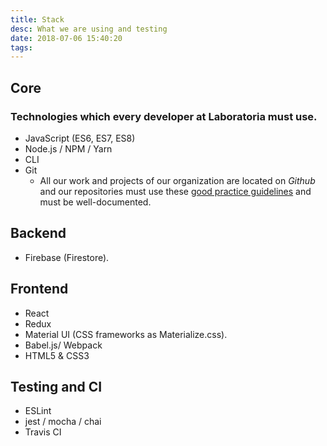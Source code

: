 ```yaml
---
title: Stack
desc: What we are using and testing
date: 2018-07-06 15:40:20
tags:
---
```


## Core
### Technologies which every developer at Laboratoria must use.

* JavaScript (ES6, ES7, ES8)
* Node.js / NPM / Yarn
* CLI
* Git 
    - All our work and projects of our organization are located on *Github* and our repositories
     must use these [good practice guidelines](https://hungry-borg-b29086.netlify.com/coding/) and must be well-documented.

## Backend

* Firebase (Firestore).

## Frontend

* React
* Redux
* Material UI (CSS frameworks as Materialize.css).
* Babel.js/ Webpack
* HTML5 & CSS3

## Testing and CI

* ESLint
* jest / mocha / chai
* Travis CI